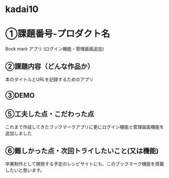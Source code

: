 # kadai10
# ①課題番号-プロダクト名
Book mark アプリ (ログイン機能・管理画面追加）

## ②課題内容（どんな作品か）
本のタイトルとURLを記録するためのアプリ

## ③DEMO


## ⑤工夫した点・こだわった点
これまで作成してきたブックマークアプリに更にログイン機能と管理画面機能を追加しました

## ⑥難しかった点・次回トライしたいこと(又は機能)
卒業制作として開発する予定のレシピサイトにも、このブックマーク機能を搭載したいと思います。

